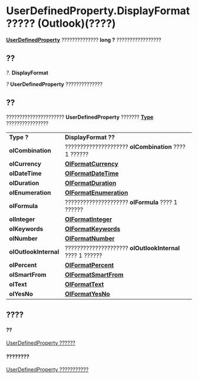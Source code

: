 
# UserDefinedProperty.DisplayFormat ????? (Outlook)(????)

 **[UserDefinedProperty](aebe38db-0ff9-79d2-b5a7-751fea7c97f3.md)** ?????????????? **long ?** ?????????????????


## ??

 _?_. **DisplayFormat**

 _?_ **UserDefinedProperty** ??????????????


## ??

?????????????????????? **UserDefinedProperty** ??????? **[Type](94895d2b-7b3e-e455-3b58-58abd8279c10.md)** ????????????????


|||
|:-----|:-----|
|**Type ?**|**DisplayFormat ??**|
|**olCombination**|????????????????????? **olCombination** ???? 1 ??????|
|**olCurrency**|**[OlFormatCurrency](8fd3dbad-66cc-fd76-ac88-54e5d7612a25.md)**|
|**olDateTime**|**[OlFormatDateTime](b176f40b-cc51-95cc-1b82-accb1cefaa7f.md)**|
|**olDuration**|**[OlFormatDuration](f33355da-3e85-5f69-b928-ae04fdb28a18.md)**|
|**olEnumeration**|**[OlFormatEnumeration](e47b6c54-ef21-4a5b-6ab1-b26a9aafffa2.md)**|
|**olFormula**|????????????????????? **olFormula** ???? 1 ??????|
|**olInteger**|**[OlFormatInteger](f63df4f1-2d41-18bc-fccb-c2375cd23be8.md)**|
|**olKeywords**|**[OlFormatKeywords](941a9733-4a02-5a91-ed96-5dd4f8396147.md)**|
|**olNumber**|**[OlFormatNumber](bffcd79c-2822-6cd8-89f9-0e1361d9bed0.md)**|
|**olOutlookInternal**|????????????????????? **olOutlookInternal** ???? 1 ??????|
|**olPercent**|**[OlFormatPercent](f04c47fd-41b8-b593-63c8-b40ac28956b3.md)**|
|**olSmartFrom**|**[OlFormatSmartFrom](4c7da733-dc98-fb22-42b5-4849b40deba6.md)**|
|**olText**|**[OlFormatText](f88395d8-5326-8973-bc0b-a2d2c09b9b98.md)**|
|**olYesNo**|**[OlFormatYesNo](6b85f49e-64f5-7917-eba9-880979046649.md)**|

## ????


#### ??


[UserDefinedProperty ??????](aebe38db-0ff9-79d2-b5a7-751fea7c97f3.md)
#### ????????


[UserDefinedProperty ???????????](http://msdn.microsoft.com/library/9a4fd85d-a47c-8871-bbe6-3383b28cc738%28Office.15%29.aspx)